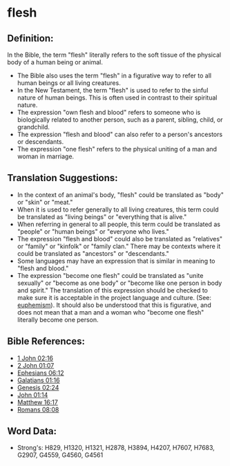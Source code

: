 # flesh #

## Definition: ##

In the Bible, the term "flesh" literally refers to the soft tissue of the physical body of a human being or animal.

* The Bible also uses the term "flesh" in a figurative way to refer to all human beings or all living creatures.
* In the New Testament, the term "flesh" is used to refer to the sinful nature of human beings. This is often used in contrast to their spiritual nature.
* The expression "own flesh and blood" refers to someone who is biologically related to another person, such as a parent, sibling, child, or grandchild.
* The expression "flesh and blood" can also refer to a person's ancestors or descendants.
* The expression "one flesh" refers to the physical uniting of a man and woman in marriage.

## Translation Suggestions: ##

* In the context of an animal's body, "flesh" could be translated as "body" or "skin" or "meat."
* When it is used to refer generally to all living creatures, this term could be translated as "living beings" or "everything that is alive."
* When referring in general to all people, this term could be translated as "people" or "human beings" or "everyone who lives."
* The expression "flesh and blood" could also be translated as "relatives" or "family" or "kinfolk" or "family clan." There may be contexts where it could be translated as "ancestors" or "descendants." 
* Some languages may have an expression that is similar in meaning to "flesh and blood."
* The expression "become one flesh" could be translated as "unite sexually" or "become as one body" or "become like one person in body and spirit." The translation of this expression should be checked to make sure it is acceptable in the project language and culture. (See: [euphemism](rc://en/ta/man/translate/figs-euphemism)). It should also be understood that this is figurative, and does not mean that a man and a woman who "become one flesh" literally become one person. 

## Bible References: ##

* [1 John 02:16](rc://en/tn/help/1jn/02/16)
* [2 John 01:07](rc://en/tn/help/2jn/01/07)
* [Ephesians 06:12](rc://en/tn/help/eph/06/12)
* [Galatians 01:16](rc://en/tn/help/gal/01/16)
* [Genesis 02:24](rc://en/tn/help/gen/02/24)
* [John 01:14](rc://en/tn/help/jhn/01/14)
* [Matthew 16:17](rc://en/tn/help/mat/16/17)
* [Romans 08:08](rc://en/tn/help/rom/08/08)

## Word Data: ##

* Strong's: H829, H1320, H1321, H2878, H3894, H4207, H7607, H7683, G2907, G4559, G4560, G4561
